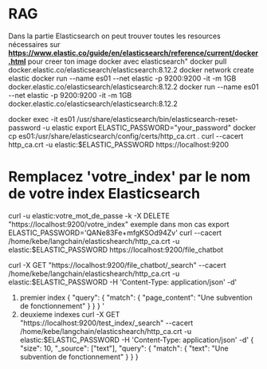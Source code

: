 # RAG
Dans la partie Elasticsearch on peut trouver toutes les resources nécessaires sur **https://www.elastic.co/guide/en/elasticsearch/reference/current/docker.html** pour creer ton image docker avec elasticsearch"
docker pull docker.elastic.co/elasticsearch/elasticsearch:8.12.2
docker network create elastic
docker run --name es01 --net elastic -p 9200:9200 -it -m 1GB docker.elastic.co/elasticsearch/elasticsearch:8.12.2
docker run --name es01 --net elastic -p 9200:9200 -it -m 1GB docker.elastic.co/elasticsearch/elasticsearch:8.12.2 

docker exec -it es01 /usr/share/elasticsearch/bin/elasticsearch-reset-password -u elastic
export ELASTIC_PASSWORD="your_password"
docker cp es01:/usr/share/elasticsearch/config/certs/http_ca.crt .
curl --cacert http_ca.crt -u elastic:$ELASTIC_PASSWORD https://localhost:9200

# Remplacez 'votre_index' par le nom de votre index Elasticsearch
curl -u elastic:votre_mot_de_passe -k -X DELETE "https://localhost:9200/votre_index"
exemple dans mon cas
export ELASTIC_PASSWORD='QANe83Fe+mfgKSOd94Zv'
curl --cacert /home/kebe/langchain/elasticshearch/http_ca.crt -u elastic:$ELASTIC_PASSWORD https://localhost:9200/file_chatbot

curl -X GET "https://localhost:9200/file_chatbot/_search" --cacert /home/kebe/langchain/elasticshearch/http_ca.crt -u elastic:$ELASTIC_PASSWORD -H 'Content-Type: application/json' -d'
1) premier index
{
  "query": {
    "match": {
      "page_content": "Une subvention de fonctionnement"
    }
  }
}
'
2) deuxieme indexes
 curl -X GET "https://localhost:9200/test_index/_search" --cacert /home/kebe/langchain/elasticshearch/http_ca.crt -u elastic:$ELASTIC_PASSWORD -H 'Content-Type: application/json' -d'
{
  "size": 10,
  "_source": ["text"],
  "query": {
    "match": {
      "text": "Une subvention de fonctionnement"
    }
  }
}
